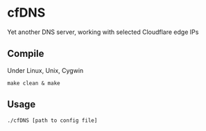 # cfDNS
Yet another DNS server, working with selected Cloudflare edge IPs

## Compile

Under Linux, Unix, Cygwin
```
make clean & make
```

## Usage

```
./cfDNS [path to config file]
```
